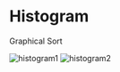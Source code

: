 # Histogram

Graphical Sort

![histogram1](https://cloud.githubusercontent.com/assets/19290187/15729028/9ebf202a-282e-11e6-8112-1e81859ec309.PNG)
![histogram2](https://cloud.githubusercontent.com/assets/19290187/15729041/b8d119be-282e-11e6-9c98-842d41cdf0d6.PNG)
